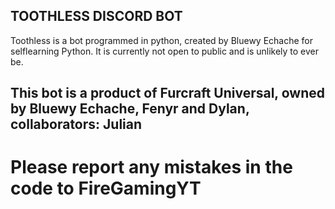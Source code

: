 ## TOOTHLESS DISCORD BOT 

Toothless is a bot programmed in python, created by Bluewy Echache for selflearning Python.
It is currently not open to public and is unlikely to ever be. 

## This bot is a product of Furcraft Universal, owned by Bluewy Echache, Fenyr and Dylan, collaborators: Julian

# Please report any mistakes in the code to FireGamingYT
